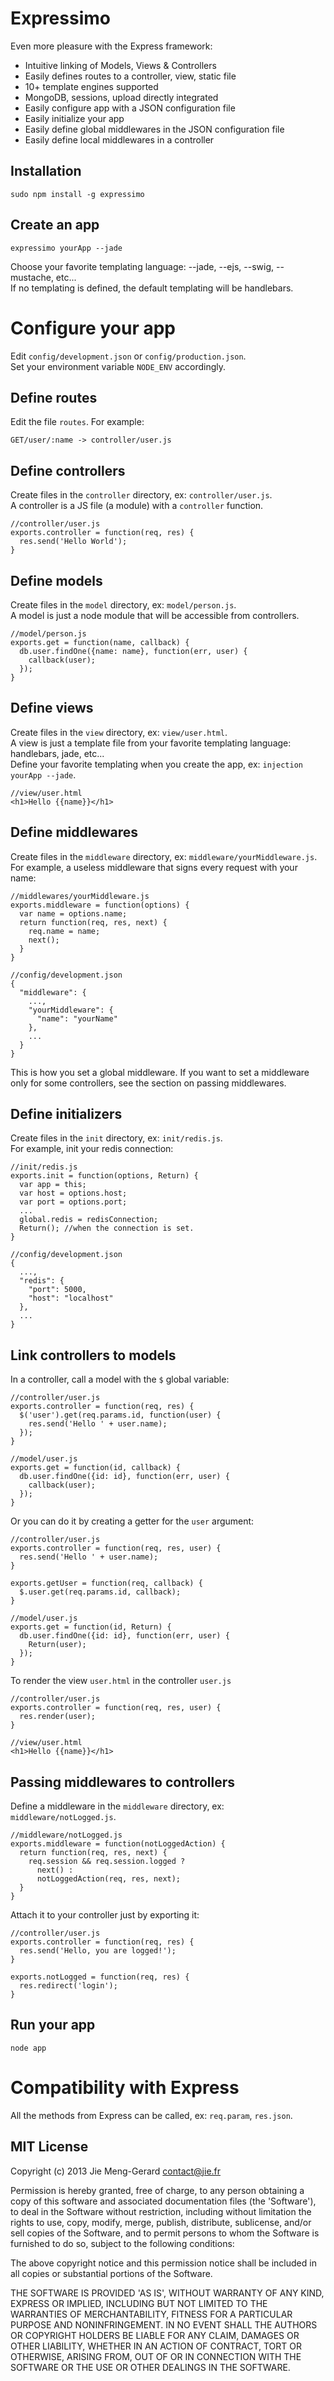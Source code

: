# Expressimo

Even more pleasure with the Express framework:
- Intuitive linking of Models, Views & Controllers
- Easily defines routes to a controller, view, static file
- 10+ template engines supported
- MongoDB, sessions, upload directly integrated
- Easily configure app with a JSON configuration file
- Easily initialize your app
- Easily define global middlewares in the JSON configuration file
- Easily define local middlewares in a controller


## Installation

    sudo npm install -g expressimo

## Create an app

    expressimo yourApp --jade

Choose your favorite templating language: --jade, --ejs, --swig, --mustache, etc...  
If no templating is defined, the default templating will be handlebars.

# Configure your app

Edit `config/development.json` or `config/production.json`.   
Set your environment variable `NODE_ENV` accordingly. 

## Define routes

Edit the file `routes`. For example:

    GET/user/:name -> controller/user.js
    
## Define controllers

Create files in the `controller` directory, ex: `controller/user.js`.  
A controller is a JS file (a module) with a `controller` function.

    //controller/user.js
    exports.controller = function(req, res) {
      res.send('Hello World');
    }

## Define models

Create files in the `model` directory, ex: `model/person.js`.  
A model is just a node module that will be accessible from controllers.

    //model/person.js
    exports.get = function(name, callback) {
      db.user.findOne({name: name}, function(err, user) {
        callback(user);
      });
    }

## Define views

Create files in the `view` directory, ex: `view/user.html`.     
A view is just a template file from your favorite templating language: handlebars, jade, etc...  
Define your favorite templating when you create the app, ex: `injection yourApp --jade`.

    //view/user.html
    <h1>Hello {{name}}</h1>

## Define middlewares

Create files in the `middleware` directory, ex: `middleware/yourMiddleware.js`.  
For example, a useless middleware that signs every request with your name:

    //middlewares/yourMiddleware.js
    exports.middleware = function(options) {
      var name = options.name;
      return function(req, res, next) {
        req.name = name;
        next();
      }
    }

    //config/development.json
    {
      "middleware": {
        ...,
        "yourMiddleware": {
          "name": "yourName"
        },
        ...
      }
    }

This is how you set a global middleware. 
If you want to set a middleware only for some controllers, see the section on passing middlewares.

## Define initializers

Create files in the `init` directory, ex: `init/redis.js`.  
For example, init your redis connection:
    
    //init/redis.js
    exports.init = function(options, Return) {
      var app = this;
      var host = options.host;
      var port = options.port;
      ...
      global.redis = redisConnection;
      Return(); //when the connection is set. 
    }

    //config/development.json
    {
      ...,
      "redis": {
        "port": 5000,
        "host": "localhost"
      },
      ...
    }

## Link controllers to models

In a controller, call a model with the `$` global variable:

    //controller/user.js
    exports.controller = function(req, res) {
      $('user').get(req.params.id, function(user) {
        res.send('Hello ' + user.name);
      });
    }

    //model/user.js
    exports.get = function(id, callback) {
      db.user.findOne({id: id}, function(err, user) {
        callback(user);
      });
    }

Or you can do it by creating a getter for the `user` argument:

    //controller/user.js
    exports.controller = function(req, res, user) {
      res.send('Hello ' + user.name);
    }

    exports.getUser = function(req, callback) {
      $.user.get(req.params.id, callback);
    }

    //model/user.js
    exports.get = function(id, Return) {
      db.user.findOne({id: id}, function(err, user) {
        Return(user);
      });
    }


To render the view `user.html` in the controller `user.js`

    //controller/user.js
    exports.controller = function(req, res, user) {
      res.render(user);
    }

    //view/user.html
    <h1>Hello {{name}}</h1>


## Passing middlewares to controllers

  Define a middleware in the `middleware` directory, ex: `middleware/notLogged.js`.

    //middleware/notLogged.js
    exports.middleware = function(notLoggedAction) {
      return function(req, res, next) {
        req.session && req.session.logged ?
          next() :
          notLoggedAction(req, res, next);
      }
    }

  Attach it to your controller just by exporting it:

    //controller/user.js
    exports.controller = function(req, res) {
      res.send('Hello, you are logged!');
    }

    exports.notLogged = function(req, res) {
      res.redirect('login');
    }

## Run your app

    node app


# Compatibility with Express

All the methods from Express can be called, ex: `req.param`, `res.json`.


## MIT License 

Copyright (c) 2013 Jie Meng-Gerard <contact@jie.fr>

Permission is hereby granted, free of charge, to any person obtaining
a copy of this software and associated documentation files (the
'Software'), to deal in the Software without restriction, including
without limitation the rights to use, copy, modify, merge, publish,
distribute, sublicense, and/or sell copies of the Software, and to
permit persons to whom the Software is furnished to do so, subject to
the following conditions:

The above copyright notice and this permission notice shall be
included in all copies or substantial portions of the Software.

THE SOFTWARE IS PROVIDED 'AS IS', WITHOUT WARRANTY OF ANY KIND,
EXPRESS OR IMPLIED, INCLUDING BUT NOT LIMITED TO THE WARRANTIES OF
MERCHANTABILITY, FITNESS FOR A PARTICULAR PURPOSE AND NONINFRINGEMENT.
IN NO EVENT SHALL THE AUTHORS OR COPYRIGHT HOLDERS BE LIABLE FOR ANY
CLAIM, DAMAGES OR OTHER LIABILITY, WHETHER IN AN ACTION OF CONTRACT,
TORT OR OTHERWISE, ARISING FROM, OUT OF OR IN CONNECTION WITH THE
SOFTWARE OR THE USE OR OTHER DEALINGS IN THE SOFTWARE.